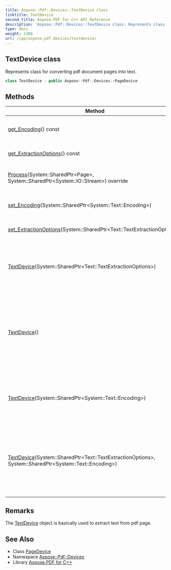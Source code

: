```yaml
---
title: Aspose::Pdf::Devices::TextDevice class
linktitle: TextDevice
second_title: Aspose.PDF for C++ API Reference
description: 'Aspose::Pdf::Devices::TextDevice class. Represents class for converting pdf document pages into text in C++.'
type: docs
weight: 1300
url: /cpp/aspose.pdf.devices/textdevice/
---
```

## TextDevice class


Represents class for converting pdf document pages into text.

```cpp
class TextDevice : public Aspose::Pdf::Devices::PageDevice
```

## Methods

| Method | Description |
| --- | --- |
| [get_Encoding](./get_encoding/)() const | Gets encoding of extracted text. |
| [get_ExtractionOptions](./get_extractionoptions/)() const | Gets text extraction options. |
| [Process](./process/)(System::SharedPtr\<Page\>, System::SharedPtr\<System::IO::Stream\>) override | Convert page and save it as text stream. |
| [set_Encoding](./set_encoding/)(System::SharedPtr\<System::Text::Encoding\>) | Sets encoding of extracted text. |
| [set_ExtractionOptions](./set_extractionoptions/)(System::SharedPtr\<Text::TextExtractionOptions\>) | Sets text extraction options. |
| [TextDevice](./textdevice/)(System::SharedPtr\<Text::TextExtractionOptions\>) | Initializes a new instance of the [TextDevice](./) with text extraction options. |
| [TextDevice](./textdevice/)() | Initializes a new instance of the [TextDevice](./) with the Raw text formatting mode and Unicode text encoding. |
| [TextDevice](./textdevice/)(System::SharedPtr\<System::Text::Encoding\>) | Initializes a new instance of the [TextDevice](./) for the specified encoding. |
| [TextDevice](./textdevice/)(System::SharedPtr\<Text::TextExtractionOptions\>, System::SharedPtr\<System::Text::Encoding\>) | Initializes a new instance of the [TextDevice](./) for the specified encoding with text extraction options. |
## Remarks


The [TextDevice](./) object is basically used to extract text from pdf page. 
## See Also

* Class [PageDevice](../pagedevice/)
* Namespace [Aspose::Pdf::Devices](../)
* Library [Aspose.PDF for C++](../../)
